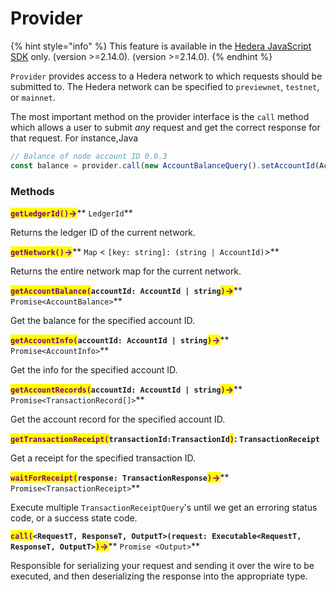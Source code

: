 # Provider

{% hint style="info" %}
This feature is available in the [Hedera JavaScript SDK](https://github.com/hashgraph/hedera-sdk-js) only. (version >=2.14.0). (version >=2.14.0).
{% endhint %}

`Provider` provides access to a Hedera network to which requests should be submitted to. The Hedera network can be specified to `previewnet`, `testnet`, or `mainnet`.

The most important method on the provider interface is the `call` method which allows a user to submit _any_ request and get the correct response for that request. For instance,Java

```javascript
// Balance of node account ID 0.0.3 
const balance = provider.call(new AccountBalanceQuery().setAccountId(AccountId.fromString("0.0.3")));Interface Provider
```

### **Methods**

<mark style="color:purple;">**`getLedgerId()`**</mark><mark style="color:purple;">**->**</mark>\*\* `LedgerId`\*\*

Returns the ledger ID of the current network.

<mark style="color:purple;">**`getNetwork()`**</mark><mark style="color:purple;">**->**</mark>\*\* `Map` < `[key: string]: (string | AccountId)`>\*\*

Returns the entire network map for the current network.

<mark style="color:purple;">**`getAccountBalance(`**</mark>**`accountId: AccountId | string`**<mark style="color:purple;">**`)`**</mark><mark style="color:purple;">**->**</mark>\*\* `Promise<AccountBalance>`\*\*

Get the balance for the specified account ID.

<mark style="color:purple;">**`getAccountInfo(`**</mark>**`accountId: AccountId | string`**<mark style="color:purple;">**`)`**</mark><mark style="color:purple;">**->**</mark>\*\* `Promise<AccountInfo>`\*\*

Get the info for the specified account ID.

<mark style="color:purple;">**`getAccountRecords(`**</mark>**`accountId: AccountId | string`**<mark style="color:purple;">**`)`**</mark><mark style="color:purple;">**->**</mark>\*\* `Promise<TransactionRecord[]>`\*\*

Get the account record for the specified account ID.

<mark style="color:purple;">**`getTransactionReceipt(`**</mark>**`transactionId:TransactionId`**<mark style="color:purple;">**`)`**</mark>**: `TransactionReceipt`**

Get a receipt for the specified transaction ID.

<mark style="color:purple;">**`waitForReceipt(`**</mark>**`response: TransactionResponse`**<mark style="color:purple;">**`)`**</mark><mark style="color:purple;">**->**</mark>\*\* `Promise<TransactionReceipt>`\*\*

Execute multiple `TransactionReceiptQuery`'s until we get an erroring status code, or a success state code.

<mark style="color:purple;">**`call(`**</mark>**`<RequestT, ResponseT, OutputT>(request: Executable<RequestT, ResponseT, OutputT>`**<mark style="color:purple;">**`)`**</mark><mark style="color:purple;">**->**</mark>\*\* `Promise <Output>`\*\*

Responsible for serializing your request and sending it over the wire to be executed, and then deserializing the response into the appropriate type.
